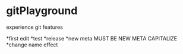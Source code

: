 # gitPlayground
experience git features

*first edit
*test
*release
*new meta MUST BE NEW META CAPITALIZE
*change name effect